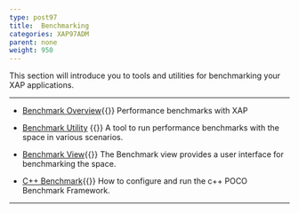 ```yaml
---
type: post97
title:  Benchmarking
categories: XAP97ADM
parent: none
weight: 950
---
```




This section will introduce you to tools and utilities for benchmarking your XAP applications.

<hr/>

- [Benchmark Overview](./benchmarking-intro.html){{<wbr>}}
Performance benchmarks with XAP

- [Benchmark Utility](./benchmark-utility-cli.html) {{<wbr>}}
A tool to run performance benchmarks with the space in various scenarios.

- [Benchmark View](./benchmark-browser.html){{<wbr>}}
The Benchmark view provides a user interface for benchmarking the space.

- [C++ Benchmark](./benchmark-c++.html){{<wbr>}}
How to configure and run the c++ POCO Benchmark Framework.

<hr/>
